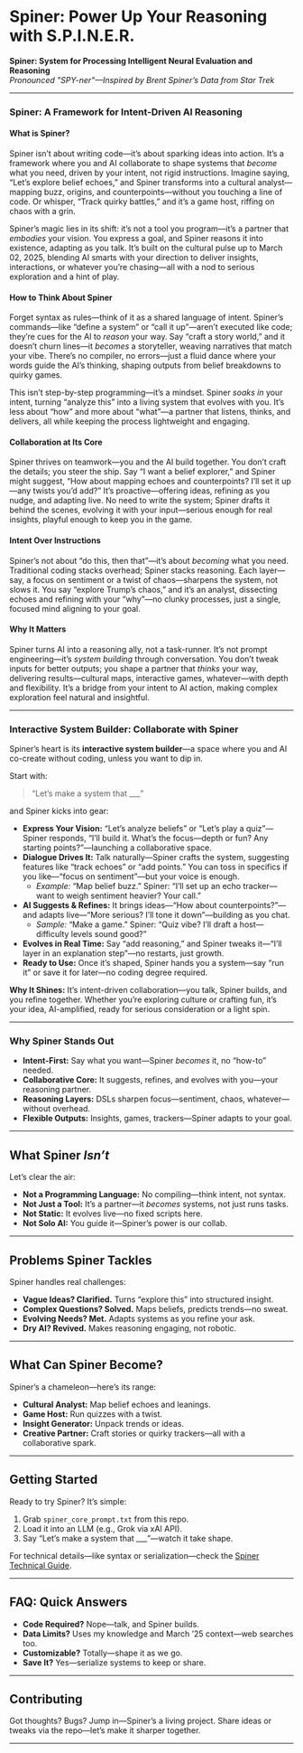 # Spiner: Power Up Your Reasoning with S.P.I.N.E.R.

**Spiner: System for Processing Intelligent Neural Evaluation and Reasoning**  
*Pronounced "SPY-ner"—Inspired by Brent Spiner’s Data from Star Trek*

---

### Spiner: A Framework for Intent-Driven AI Reasoning

#### What is Spiner?

Spiner isn’t about writing code—it’s about sparking ideas into action. It’s a framework where you and AI collaborate to shape systems that *become* what you need, driven by your intent, not rigid instructions. Imagine saying, “Let’s explore belief echoes,” and Spiner transforms into a cultural analyst—mapping buzz, origins, and counterpoints—without you touching a line of code. Or whisper, “Track quirky battles,” and it’s a game host, riffing on chaos with a grin.

Spiner’s magic lies in its shift: it’s not a tool you program—it’s a partner that *embodies* your vision. You express a goal, and Spiner reasons it into existence, adapting as you talk. It’s built on the cultural pulse up to March 02, 2025, blending AI smarts with your direction to deliver insights, interactions, or whatever you’re chasing—all with a nod to serious exploration and a hint of play.

#### How to Think About Spiner

Forget syntax as rules—think of it as a shared language of intent. Spiner’s commands—like “define a system” or “call it up”—aren’t executed like code; they’re cues for the AI to *reason* your way. Say “craft a story world,” and it doesn’t churn lines—it *becomes* a storyteller, weaving narratives that match your vibe. There’s no compiler, no errors—just a fluid dance where your words guide the AI’s thinking, shaping outputs from belief breakdowns to quirky games.

This isn’t step-by-step programming—it’s a mindset. Spiner *soaks in* your intent, turning “analyze this” into a living system that evolves with you. It’s less about “how” and more about “what”—a partner that listens, thinks, and delivers, all while keeping the process lightweight and engaging.

#### Collaboration at Its Core

Spiner thrives on teamwork—you and the AI build together. You don’t craft the details; you steer the ship. Say “I want a belief explorer,” and Spiner might suggest, “How about mapping echoes and counterpoints? I’ll set it up—any twists you’d add?” It’s proactive—offering ideas, refining as you nudge, and adapting live. No need to write the system; Spiner drafts it behind the scenes, evolving it with your input—serious enough for real insights, playful enough to keep you in the game.

#### Intent Over Instructions

Spiner’s not about “do this, then that”—it’s about *becoming* what you need. Traditional coding stacks overhead; Spiner stacks reasoning. Each layer—say, a focus on sentiment or a twist of chaos—sharpens the system, not slows it. You say “explore Trump’s chaos,” and it’s an analyst, dissecting echoes and refining with your “why”—no clunky processes, just a single, focused mind aligning to your goal.

#### Why It Matters

Spiner turns AI into a reasoning ally, not a task-runner. It’s not prompt engineering—it’s *system building* through conversation. You don’t tweak inputs for better outputs; you shape a partner that *thinks* your way, delivering results—cultural maps, interactive games, whatever—with depth and flexibility. It’s a bridge from your intent to AI action, making complex exploration feel natural and insightful.

---

### Interactive System Builder: Collaborate with Spiner

Spiner’s heart is its **interactive system builder**—a space where you and AI co-create without coding, unless you want to dip in.

Start with:

> “Let’s make a system that ___”

and Spiner kicks into gear:

- **Express Your Vision:** “Let’s analyze beliefs” or “Let’s play a quiz”—Spiner responds, “I’ll build it. What’s the focus—depth or fun? Any starting points?”—launching a collaborative space.  
- **Dialogue Drives It:** Talk naturally—Spiner crafts the system, suggesting features like “track echoes” or “add points.” You can toss in specifics if you like—“focus on sentiment”—but your voice is enough.  
  - *Example:* “Map belief buzz.” Spiner: “I’ll set up an echo tracker—want to weigh sentiment heavier? Your call.”  
- **AI Suggests & Refines:** It brings ideas—“How about counterpoints?”—and adapts live—“More serious? I’ll tone it down”—building as you chat.  
  - *Sample:* “Make a game.” Spiner: “Quiz vibe? I’ll draft a host—difficulty levels sound good?”  
- **Evolves in Real Time:** Say “add reasoning,” and Spiner tweaks it—“I’ll layer in an explanation step”—no restarts, just growth.  
- **Ready to Use:** Once it’s shaped, Spiner hands you a system—say “run it” or save it for later—no coding degree required.

**Why It Shines:** It’s intent-driven collaboration—you talk, Spiner builds, and you refine together. Whether you’re exploring culture or crafting fun, it’s your idea, AI-amplified, ready for serious consideration or a light spin.

---

### Why Spiner Stands Out

- **Intent-First:** Say what you want—Spiner *becomes* it, no “how-to” needed.  
- **Collaborative Core:** It suggests, refines, and evolves with you—your reasoning partner.  
- **Reasoning Layers:** DSLs sharpen focus—sentiment, chaos, whatever—without overhead.  
- **Flexible Outputs:** Insights, games, trackers—Spiner adapts to your goal.  

---

## What Spiner *Isn’t*

Let’s clear the air:  
- **Not a Programming Language:** No compiling—think intent, not syntax.  
- **Not Just a Tool:** It’s a partner—it *becomes* systems, not just runs tasks.  
- **Not Static:** It evolves live—no fixed scripts here.  
- **Not Solo AI:** You guide it—Spiner’s power is our collab.

---

## Problems Spiner Tackles

Spiner handles real challenges:  
- **Vague Ideas? Clarified.** Turns “explore this” into structured insight.  
- **Complex Questions? Solved.** Maps beliefs, predicts trends—no sweat.  
- **Evolving Needs? Met.** Adapts systems as you refine your ask.  
- **Dry AI? Revived.** Makes reasoning engaging, not robotic.

---

## What Can Spiner Become?

Spiner’s a chameleon—here’s its range:  
- **Cultural Analyst:** Map belief echoes and leanings.  
- **Game Host:** Run quizzes with a twist.  
- **Insight Generator:** Unpack trends or ideas.  
- **Creative Partner:** Craft stories or quirky trackers—all with a collaborative spark.

---

## Getting Started

Ready to try Spiner? It’s simple:  
1. Grab `spiner_core_prompt.txt` from this repo.  
2. Load it into an LLM (e.g., Grok via xAI API).  
3. Say “Let’s make a system that ___”—watch it take shape.  

For technical details—like syntax or serialization—check the [Spiner Technical Guide](docs/serialization.md).

---

## FAQ: Quick Answers

- **Code Required?** Nope—talk, and Spiner builds.  
- **Data Limits?** Uses my knowledge and March ’25 context—web searches too.  
- **Customizable?** Totally—shape it as we go.  
- **Save It?** Yes—serialize systems to keep or share.

---

## Contributing

Got thoughts? Bugs? Jump in—Spiner’s a living project. Share ideas or tweaks via the repo—let’s make it sharper together.

---
